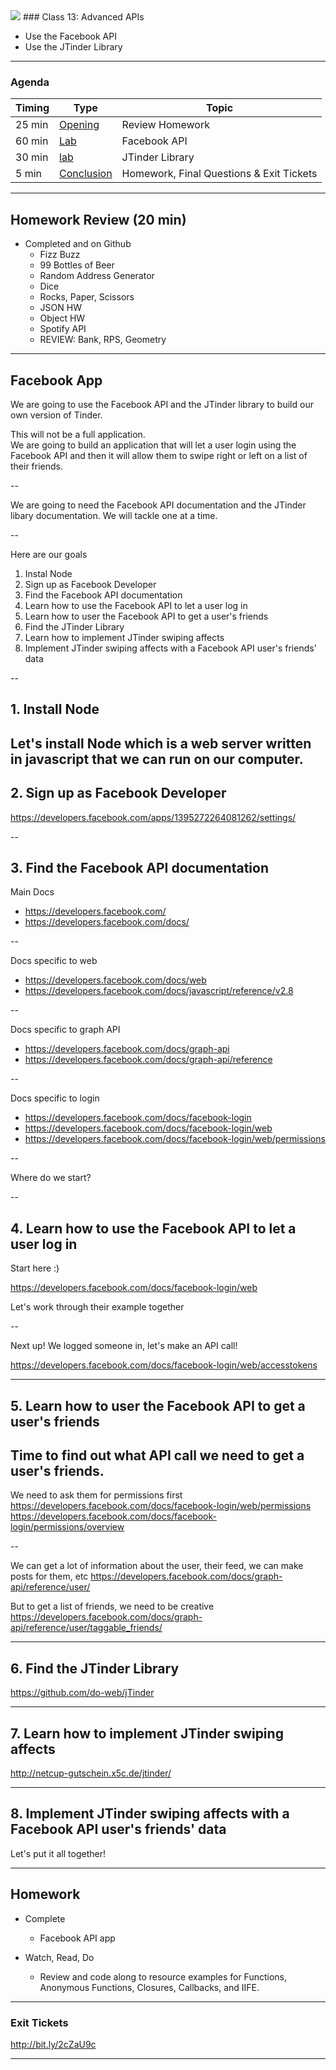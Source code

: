 <img src="https://ga-core.s3.amazonaws.com/production/uploads/program/default_image/5225/JS-logo-official.png" style="max-width: 100px; border: none; box-shadow: none" />
### Class 13: Advanced APIs

* Use the Facebook API
* Use the JTinder Library

---

### Agenda

| Timing | Type | Topic |
| --- | --- | --- |
| 25 min | [Opening](#opening) | Review Homework |
| 60 min | [Lab](#lab1) | Facebook API |
| 30 min | [lab](#lab2) | JTinder Library |
| 5 min |  [Conclusion](#conclusion)| Homework, Final Questions & Exit Tickets |


---

## Homework Review (20 min)

* Completed and on Github
  - Fizz Buzz 
  - 99 Bottles of Beer
  - Random Address Generator 
  - Dice
  - Rocks, Paper, Scissors 
  - JSON HW
  - Object HW
  - Spotify API
  - REVIEW:  Bank, RPS, Geometry

---

<a name = "recap"></a>
## Facebook App

We are going to use the Facebook API and the JTinder library to build our own version of Tinder.  

This will not be a full application.  
We are going to build an application that will let a user login using the Facebook API and then it will allow them to swipe right or left on a list of their friends.

--

We are going to need the Facebook API documentation and the JTinder libary documentation.  We will tackle one at a time.

--

Here are our goals
1.  Instal Node
2.  Sign up as Facebook Developer
3.  Find the Facebook API documentation
4.  Learn how to use the Facebook API to let a user log in
5.  Learn how to user the Facebook API to get a user's friends
6.  Find the JTinder Library
7.  Learn how to implement JTinder swiping affects
8.  Implement JTinder swiping affects with a Facebook API user's friends' data

--
## 1.  Install Node

Let's install Node which is a web server written in javascript that we can run on our computer.
--

## 2.  Sign up as Facebook Developer

<a href="https://developers.facebook.com/apps/1395272264081262/settings/">https://developers.facebook.com/apps/1395272264081262/settings/</a>


--

## 3.  Find the Facebook API documentation

Main Docs
* https://developers.facebook.com/
* https://developers.facebook.com/docs/

--

Docs specific to web 
* https://developers.facebook.com/docs/web
* https://developers.facebook.com/docs/javascript/reference/v2.8

--

Docs specific to graph API
* https://developers.facebook.com/docs/graph-api
* https://developers.facebook.com/docs/graph-api/reference

--

Docs specific to login
* https://developers.facebook.com/docs/facebook-login
* https://developers.facebook.com/docs/facebook-login/web
* https://developers.facebook.com/docs/facebook-login/web/permissions

--

Where do we start?

--
## 4.  Learn how to use the Facebook API to let a user log in

Start here :) 

https://developers.facebook.com/docs/facebook-login/web

Let's work through their example together 

-- 

Next up! We logged someone in, let's make an API call!

https://developers.facebook.com/docs/facebook-login/web/accesstokens

---

## 5.  Learn how to user the Facebook API to get a user's friends

Time to find out what API call we need to get a user's friends.
--
We need to ask them for permissions first
https://developers.facebook.com/docs/facebook-login/web/permissions
https://developers.facebook.com/docs/facebook-login/permissions/overview

--

We can get a lot of information about the user, their feed, we can make posts for them, etc
https://developers.facebook.com/docs/graph-api/reference/user/

But to get a list of friends, we need to be creative
https://developers.facebook.com/docs/graph-api/reference/user/taggable_friends/

---

## 6.  Find the JTinder Library

https://github.com/do-web/jTinder

---

## 7.  Learn how to implement JTinder swiping affects

http://netcup-gutschein.x5c.de/jtinder/

---

## 8.  Implement JTinder swiping affects with a Facebook API user's friends' data

Let's put it all together!


---

## Homework


* Complete 
  - Facebook API app
    
* Watch, Read, Do
  - Review and code along to resource examples for Functions, Anonymous Functions, Closures, Callbacks, and IIFE.

---

### Exit Tickets
<a href="http://bit.ly/2cZaU9c">http://bit.ly/2cZaU9c</a>

---
